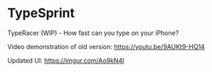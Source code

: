 # TypeSprint

TypeRacer (WIP) - How fast can you type on your iPhone?

Video demonstration of old version:
https://youtu.be/9AUKt9-HQ14

Updated UI: https://imgur.com/Ao9kN4I
